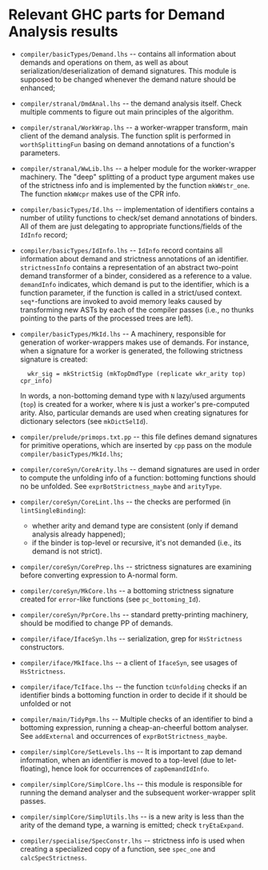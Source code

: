 # Relevant GHC parts for Demand Analysis results

- `compiler/basicTypes/Demand.lhs` -- contains all information about demands and operations on them, as well as about serialization/deserialization of demand signatures. This module is supposed to be changed whenever the demand nature should be enhanced;

- `compiler/stranal/DmdAnal.lhs` -- the demand analysis itself. Check multiple comments to figure out main principles of the algorithm.

- `compiler/stranal/WorkWrap.lhs` -- a worker-wrapper transform, main client of the demand analysis. The function split is performed in `worthSplittingFun` basing on demand annotations of a function's parameters. 

- `compiler/stranal/WwLib.lhs` -- a helper module for the worker-wrapper machinery. The "deep" splitting of a product type argument makes use of the strictness info and is implemented by the function `mkWWstr_one`. The function `mkWWcpr` makes use of the CPR info.

- `compiler/basicTypes/Id.lhs` -- implementation of identifiers contains a number of utility functions to check/set demand annotations of binders. All of them are just delegating to appropriate functions/fields of the `IdInfo` record;

- `compiler/basicTypes/IdInfo.lhs` -- `IdInfo` record contains all information about demand and strictness annotations of an identifier. `strictnessInfo` contains a representation of an abstract two-point demand transformer of a binder, considered as a reference to a value. `demandInfo` indicates, which demand is put to the identifier, which is a function parameter, if the function is called in a strict/used context. `seq*`-functions are invoked to avoid memory leaks caused by transforming new ASTs by each of the compiler passes (i.e., no thunks pointing to the parts of the processed trees are left). 

- `compiler/basicTypes/MkId.lhs` -- A machinery, responsible for generation of worker-wrappers makes use of demands. For instance, when a signature for a worker is generated, the following strictness signature is created:

  ```wiki
    wkr_sig = mkStrictSig (mkTopDmdType (replicate wkr_arity top) cpr_info)
  ```

  In words, a non-bottoming demand type with `N` lazy/used arguments (`top`) is created for a worker, where `N` is just a worker's pre-computed arity. Also, particular demands are used when creating signatures for dictionary selectors (see `mkDictSelId`). 

- `compiler/prelude/primops.txt.pp` -- this file defines demand signatures for primitive operations, which are inserted by `cpp` pass on the module `compiler/basicTypes/MkId.lhs`;

- `compiler/coreSyn/CoreArity.lhs` -- demand signatures are used in order to compute the unfolding info of a function: bottoming functions should no be unfolded. See `exprBotStrictness_maybe` and `arityType`.

- `compiler/coreSyn/CoreLint.lhs` -- the checks are performed (in `lintSingleBinding`): 

  - whether arity and demand type are consistent (only if demand analysis already happened);
  - if the binder is top-level or recursive, it's not demanded (i.e., its demand is not strict).

- `compiler/coreSyn/CorePrep.lhs` -- strictness signatures are examining before converting expression to A-normal form.

- `compiler/coreSyn/MkCore.lhs` -- a bottoming strictness signature created for `error`-like functions (see `pc_bottoming_Id`).

- `compiler/coreSyn/PprCore.lhs` -- standard pretty-printing machinery, should be modified to change PP of demands.

- `compiler/iface/IfaceSyn.lhs`  -- serialization, grep for `HsStrictness` constructors.

- `compiler/iface/MkIface.lhs`  -- a client of `IfaceSyn`, see usages of `HsStrictness`.

- `compiler/iface/TcIface.lhs` -- the function `tcUnfolding` checks if an identifier binds a bottoming function in order to decide if it should be unfolded or not

- `compiler/main/TidyPgm.lhs` -- Multiple checks of an identifier to bind a bottoming expression, running a cheap-an-cheerful bottom analyser. See `addExternal` and occurrences of `exprBotStrictness_maybe`.

- `compiler/simplCore/SetLevels.lhs` -- It is important to zap demand information, when an identifier is moved to a top-level (due to let-floating), hence look for occurrences of `zapDemandIdInfo`.

- `compiler/simplCore/SimplCore.lhs` -- this module is responsible for running the demand analyser and the subsequent worker-wrapper split passes. 

- `compiler/simplCore/SimplUtils.lhs`  -- is a new arity is less than the arity of the demand type, a warning is emitted; check `tryEtaExpand`.

- `compiler/specialise/SpecConstr.lhs` -- strictness info is used when creating a specialized copy of a function, see `spec_one` and `calcSpecStrictness`.
